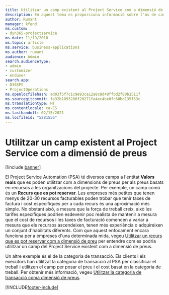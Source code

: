```yaml
---
title: Utilitzar un camp existent al Project Service com a dimensió de preus
description: En aquest tema es proporciona informació sobre l'ús de camps del Project Service existents com a dimensions de preus.
author: Rumant
manager: kfend
ms.custom:
- dyn365-projectservice
ms.date: 11/19/2018
ms.topic: article
ms.service: business-applications
ms.author: rumant
audience: Admin
search.audienceType:
- admin
- customizer
- enduser
search.app:
- D365PS
- ProjectOperations
ms.openlocfilehash: ad03f5f7c1c9e93ca12a8c8d48ffbd2f80b1511f
ms.sourcegitcommit: fa32b1893286f20271fa4ec4be8fc68bd135f53c
ms.translationtype: HT
ms.contentlocale: ca-ES
ms.lasthandoff: 02/15/2021
ms.locfileid: "5281556"
---
```

# <a name="use-an-existing-field-in-project-service-as-a-pricing-dimension"></a>Utilitzar un camp existent al Project Service com a dimensió de preus

[!include [banner](../includes/psa-now-project-operations.md)]

El Project Service Automation (PSA) té diversos camps a l'entitat **Valors reals** que es poden utilitzar com a dimensions de preus per als preus basats en recursos a les organitzacions del projecte. Per exemple, un camp comú és un **Recurs que es pot reservar**. Les empreses més petites que tenen menys de 20-30 recursos facturables poden trobar que tenir taxes de factura i cost específiques per a cada recurs és una aproximació més simple. No obstant això, a mesura que la força de treball creix, això les tarifes específiques podrien esdevenir poc realista de mantenir a mesura que el cost de recursos i les taxes de facturació comencen a variar a mesura que els recursos ascendeixen, tenen més experiència o adquireixen un conjunt d'habilitats diferents. Com que aquest enfocament encara funciona per a empreses d'una determinada mida, vegeu [Utilitzar un recurs que es pot reservar com a dimensió de preu](bookable-resource-pricing-dimension.md) per entendre com es podria utilitzar un camp del Project Service existent com a dimensió de preus.

Un altre exemple és el de la categoria de transacció. Els clients i els executors han utilitzat la categoria de transacció al PSA per classificar el treball i utilitzen el camp per posar el preu i el cost basat en la categoria de treball. Per obtenir més informació, vegeu [Utilitzar la categoria de transacció coma dimensió de preus](transaction-category-pricing-dimension.md).


[!INCLUDE[footer-include](../includes/footer-banner.md)]